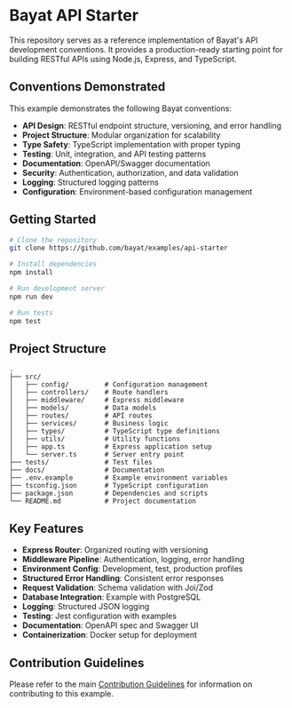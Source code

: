<!--
Document: API Starter Example
Version: 1.0.0
Last Updated: 2023-03-20
Last Updated By: Bayat Platform Team
Change Log:
- 2023-03-20: Initial version
-->

# Bayat API Starter

This repository serves as a reference implementation of Bayat's API development conventions. It provides a production-ready starting point for building RESTful APIs using Node.js, Express, and TypeScript.

## Conventions Demonstrated

This example demonstrates the following Bayat conventions:

- **API Design**: RESTful endpoint structure, versioning, and error handling
- **Project Structure**: Modular organization for scalability
- **Type Safety**: TypeScript implementation with proper typing
- **Testing**: Unit, integration, and API testing patterns
- **Documentation**: OpenAPI/Swagger documentation
- **Security**: Authentication, authorization, and data validation
- **Logging**: Structured logging patterns
- **Configuration**: Environment-based configuration management

## Getting Started

```bash
# Clone the repository
git clone https://github.com/bayat/examples/api-starter

# Install dependencies
npm install

# Run development server
npm run dev

# Run tests
npm test
```

## Project Structure

```plaintext
.
├── src/
│   ├── config/         # Configuration management
│   ├── controllers/    # Route handlers
│   ├── middleware/     # Express middleware
│   ├── models/         # Data models
│   ├── routes/         # API routes
│   ├── services/       # Business logic
│   ├── types/          # TypeScript type definitions
│   ├── utils/          # Utility functions
│   ├── app.ts          # Express application setup
│   └── server.ts       # Server entry point
├── tests/              # Test files
├── docs/               # Documentation
├── .env.example        # Example environment variables
├── tsconfig.json       # TypeScript configuration
├── package.json        # Dependencies and scripts
└── README.md           # Project documentation
```

## Key Features

- **Express Router**: Organized routing with versioning
- **Middleware Pipeline**: Authentication, logging, error handling
- **Environment Config**: Development, test, production profiles
- **Structured Error Handling**: Consistent error responses
- **Request Validation**: Schema validation with Joi/Zod
- **Database Integration**: Example with PostgreSQL
- **Logging**: Structured JSON logging
- **Testing**: Jest configuration with examples
- **Documentation**: OpenAPI spec and Swagger UI
- **Containerization**: Docker setup for deployment

## Contribution Guidelines

Please refer to the main [Contribution Guidelines](../../CONTRIBUTING.md) for information on contributing to this example.
